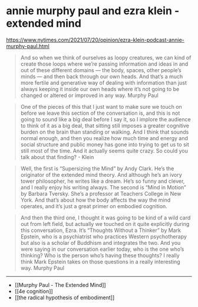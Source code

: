 # annie murphy paul and ezra klein - extended mind

https://www.nytimes.com/2021/07/20/opinion/ezra-klein-podcast-annie-murphy-paul.html

> And so when we think of ourselves as loopy creatures, we can kind of create those loops where we’re passing information and ideas in and out of these different domains — the body, spaces, other people’s minds — and then back through our own heads. And that’s a much more fertile and generative way of dealing with information than just always keeping it inside our own heads where it’s not going to be changed or altered or improved in any way. Murphy Paul

> One of the pieces of this that I just want to make sure we touch on before we leave this section of the conversation is, and this is not going to sound like a big deal before I say it, so I implore the audience to think of it as a big deal, that sitting still imposes a greater cognitive burden on the brain than standing or walking. And I think that sounds normal enough, and then you realize how much time and energy and social structure and public money has gone into trying to get us to sit still most of the time. And it actually seems quite crazy. So could you talk about that finding? - Klein

> Well, the first is “Supersizing the Mind” by Andy Clark. He’s the originator of the extended mind theory. And although he’s an ivory tower philosopher, he writes like a dream. He’s so funny and clever, and I really enjoy his writing always. The second is “Mind in Motion” by Barbara Tversky. She’s a professor at Teachers College in New York. And that’s about how the body affects the way the mind operates, and it’s just a great primer on embodied cognition. 

> And then the third one, I thought it was going to be kind of a wild card out from left field, but actually we touched on it quite explicitly during this conversation, Ezra. It’s “Thoughts Without a Thinker” by Mark Epstein, who is a psychiatrist who practices Western psychotherapy but also is a scholar of Buddhism and integrates the two. And you were saying in our conversation earlier today, who is the one who’s thinking? Who is the person who’s having these thoughts? I really think Mark Epstein takes on those questions in a really interesting way. Murphy Paul
 
---
 
 - [[Murphy Paul - The Extended Mind]]
 - [[4e cognition]]
 - [[the radical hypothesis of embodiment]]